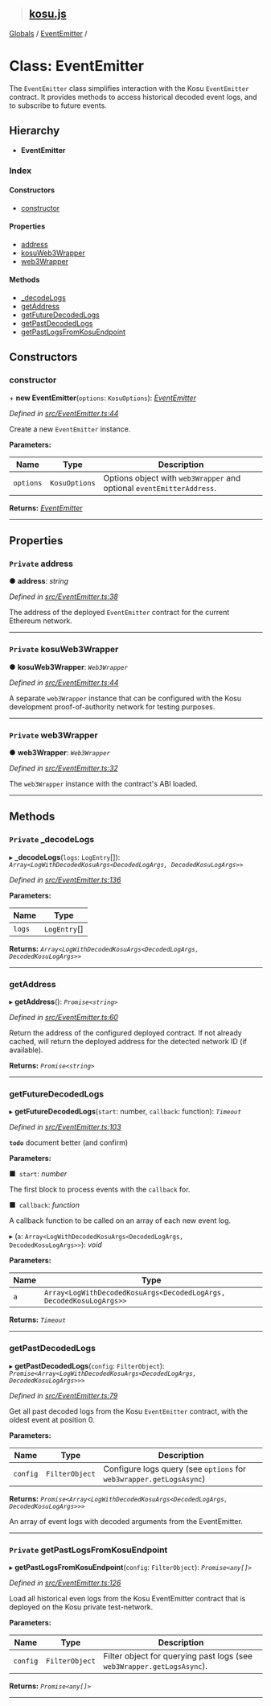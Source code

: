 > ## [kosu.js](../README.md)

[Globals](../globals.md) / [EventEmitter](eventemitter.md) /

# Class: EventEmitter

The `EventEmitter` class simplifies interaction with the Kosu `EventEmitter`
contract. It provides methods to access historical decoded event logs, and
to subscribe to future events.

## Hierarchy

* **EventEmitter**

### Index

#### Constructors

* [constructor](eventemitter.md#constructor)

#### Properties

* [address](eventemitter.md#private-address)
* [kosuWeb3Wrapper](eventemitter.md#private-kosuweb3wrapper)
* [web3Wrapper](eventemitter.md#private-web3wrapper)

#### Methods

* [_decodeLogs](eventemitter.md#private-_decodelogs)
* [getAddress](eventemitter.md#getaddress)
* [getFutureDecodedLogs](eventemitter.md#getfuturedecodedlogs)
* [getPastDecodedLogs](eventemitter.md#getpastdecodedlogs)
* [getPastLogsFromKosuEndpoint](eventemitter.md#private-getpastlogsfromkosuendpoint)

## Constructors

###  constructor

\+ **new EventEmitter**(`options`: `KosuOptions`): *[EventEmitter](eventemitter.md)*

*Defined in [src/EventEmitter.ts:44](url)*

Create a new `EventEmitter` instance.

**Parameters:**

Name | Type | Description |
------ | ------ | ------ |
`options` | `KosuOptions` | Options object with `web3Wrapper` and optional `eventEmitterAddress`.  |

**Returns:** *[EventEmitter](eventemitter.md)*

___

## Properties

### `Private` address

● **address**: *string*

*Defined in [src/EventEmitter.ts:38](url)*

The address of the deployed `EventEmitter` contract for the current Ethereum
network.

___

### `Private` kosuWeb3Wrapper

● **kosuWeb3Wrapper**: *`Web3Wrapper`*

*Defined in [src/EventEmitter.ts:44](url)*

A separate `web3Wrapper` instance that can be configured with the Kosu
development proof-of-authority network for testing purposes.

___

### `Private` web3Wrapper

● **web3Wrapper**: *`Web3Wrapper`*

*Defined in [src/EventEmitter.ts:32](url)*

The `web3Wrapper` instance with the contract's ABI loaded.

___

## Methods

### `Private` _decodeLogs

▸ **_decodeLogs**(`logs`: `LogEntry`[]): *`Array<LogWithDecodedKosuArgs<DecodedLogArgs, DecodedKosuLogArgs>>`*

*Defined in [src/EventEmitter.ts:136](url)*

**Parameters:**

Name | Type |
------ | ------ |
`logs` | `LogEntry`[] |

**Returns:** *`Array<LogWithDecodedKosuArgs<DecodedLogArgs, DecodedKosuLogArgs>>`*

___

###  getAddress

▸ **getAddress**(): *`Promise<string>`*

*Defined in [src/EventEmitter.ts:60](url)*

Return the address of the configured deployed contract. If not already cached,
will return the deployed address for the detected network ID (if available).

**Returns:** *`Promise<string>`*

___

###  getFutureDecodedLogs

▸ **getFutureDecodedLogs**(`start`: number, `callback`: function): *`Timeout`*

*Defined in [src/EventEmitter.ts:103](url)*

**`todo`** document better (and confirm)

**Parameters:**

■` start`: *number*

The first block to process events with the `callback` for.

■` callback`: *function*

A callback function to be called on an array of each new event log.

▸ (`a`: `Array<LogWithDecodedKosuArgs<DecodedLogArgs, DecodedKosuLogArgs>>`): *void*

**Parameters:**

Name | Type |
------ | ------ |
`a` | `Array<LogWithDecodedKosuArgs<DecodedLogArgs, DecodedKosuLogArgs>>` |

**Returns:** *`Timeout`*

___

###  getPastDecodedLogs

▸ **getPastDecodedLogs**(`config`: `FilterObject`): *`Promise<Array<LogWithDecodedKosuArgs<DecodedLogArgs, DecodedKosuLogArgs>>>`*

*Defined in [src/EventEmitter.ts:79](url)*

Get all past decoded logs from the Kosu `EventEmitter` contract, with the
oldest event at position 0.

**Parameters:**

Name | Type | Description |
------ | ------ | ------ |
`config` | `FilterObject` | Configure logs query (see `options` for `web3wrapper.getLogsAsync`) |

**Returns:** *`Promise<Array<LogWithDecodedKosuArgs<DecodedLogArgs, DecodedKosuLogArgs>>>`*

An array of event logs with decoded arguments from the EventEmitter.

___

### `Private` getPastLogsFromKosuEndpoint

▸ **getPastLogsFromKosuEndpoint**(`config`: `FilterObject`): *`Promise<any[]>`*

*Defined in [src/EventEmitter.ts:126](url)*

Load all historical even logs from the Kosu EventEmitter contract that is
deployed on the Kosu private test-network.

**Parameters:**

Name | Type | Description |
------ | ------ | ------ |
`config` | `FilterObject` | Filter object for querying past logs (see `web3Wrapper.getLogsAsync`).  |

**Returns:** *`Promise<any[]>`*

___